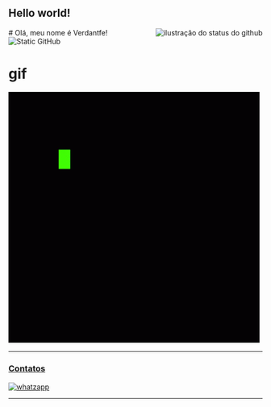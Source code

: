## Hello world!
<img align='right' src="https://github-readme-stats.vercel.app/api?username=Verdantfe&show_icons=true&title_color=783c00&text_color=af552e&icon_color=783c00&bg_color=f8efd4&cache_seconds=2300" alt="ilustração do status do github">
# Olá, meu nome é Verdantfe!

<img src="https://img.shields.io/static/v1?label=Overview&message=SEUNOME&color=f8efd4&style=for-the-badge&logo=GitHub" alt="Static GitHub">


# gif

![GIF](https://github.com/Verdantfe/verdantfe/blob/main/gif.gif)
 

<div>
  <a href="#" ><hr></hr>
<h3>Contatos</h3>
 <a href="https://wa.me/+5514998366369">  <img align="center" alt="whatzapp" src="https://img.shields.io/badge/WhatsApp-25D366?style=for-the-badge&logo=whatsapp&logoColor=white"/> </a>
</div>
<a href="#"> <hr></hr>
